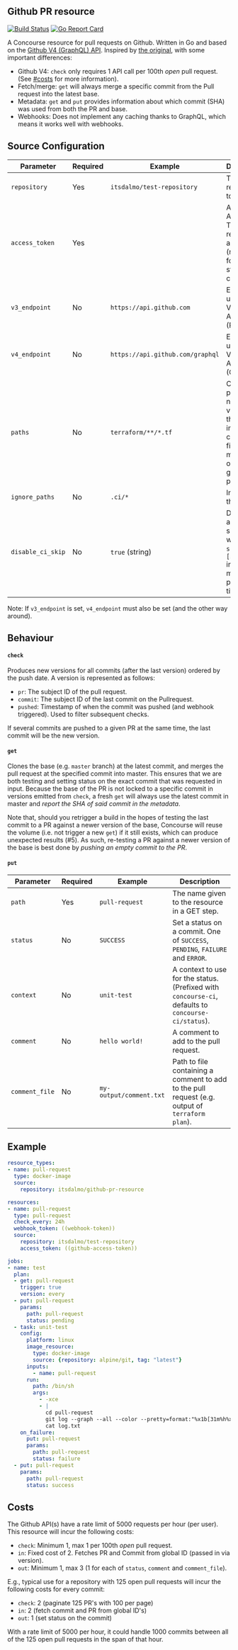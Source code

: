 ## Github PR resource

[![Build Status](https://travis-ci.org/itsdalmo/github-pr-resource.svg?branch=master)](https://travis-ci.org/itsdalmo/github-pr-resource)
[![Go Report Card](https://goreportcard.com/badge/github.com/itsdalmo/github-pr-resource)](https://goreportcard.com/report/github.com/itsdalmo/github-pr-resource)

A Concourse resource for pull requests on Github. Written in Go and based on the [Github V4 (GraphQL) API](https://developer.github.com/v4/object/commit/).
Inspired by [the original](https://github.com/jtarchie/github-pullrequest-resource), with some important differences:

- Github V4: `check` only requires 1 API call per 100th *open* pull request. (See [#costs](#costs) for more information).
- Fetch/merge: `get` will always merge a specific commit from the Pull request into the latest base.
- Metadata: `get` and `put` provides information about which commit (SHA) was used from both the PR and base.
- Webhooks: Does not implement any caching thanks to GraphQL, which means it works well with webhooks.

## Source Configuration

|     Parameter     | Required |             Example              |                                               Description                                                |
| ----------------- | -------- | -------------------------------- | -------------------------------------------------------------------------------------------------------- |
| `repository`      | Yes      | `itsdalmo/test-repository`       | The repository to target.                                                                                |
| `access_token`    | Yes      |                                  | A Github Access Token with repository access (required for setting status on commits).                   |
| `v3_endpoint`     | No       | `https://api.github.com`         | Endpoint to use for the V3 Github API (Restful).                                                         |
| `v4_endpoint`     | No       | `https://api.github.com/graphql` | Endpoint to use for the V4 Github API (Graphql).                                                         |
| `paths`           | No       | `terraform/**/*.tf`              | Only produce new versions if the PR includes changes to files that match one or more glob pattern.       |
| `ignore_paths`    | No       | `.ci/*`                          | Inverse of the above.                                                                                    |
| `disable_ci_skip` | No       | `true` (string)                  | Disable ability to skip builds with `[ci skip]` and `[skip ci]` in commit message or pull request title. |

Note: If `v3_endpoint` is set, `v4_endpoint` must also be set (and the other way around).

## Behaviour

#### `check`

Produces new versions for all commits (after the last version) ordered by the push date.
A version is represented as follows:

- `pr`: The subject ID of the pull request.
- `commit`: The subject ID of the last commit on the Pullrequest.
- `pushed`: Timestamp of when the commit was pushed (and webhook triggered). Used to filter subsequent checks.

If several commits are pushed to a given PR at the same time, the last commit will be the new version.

#### `get`

Clones the base (e.g. `master` branch) at the latest commit, and merges the pull request at the specified commit
into master. This ensures that we are both testing and setting status on the exact commit that was requested in
input. Because the base of the PR is not locked to a specific commit in versions emitted from `check`, a fresh
`get` will always use the latest commit in master and *report the SHA of said commit in the metadata*.

Note that, should you retrigger a build in the hopes of testing the last commit to a PR against a newer version of
the base, Concourse will reuse the volume (i.e. not trigger a new `get`) if it still exists, which can produce
unexpected results (#5). As such, re-testing a PR against a newer version of the base is best done by *pushing an 
empty commit to the PR*.

#### `put`

|   Parameter    | Required |         Example         |                                             Description                                             |
| -------------- | -------- | ----------------------- | --------------------------------------------------------------------------------------------------- |
| `path`         | Yes      | `pull-request`          | The name given to the resource in a GET step.                                                       |
| `status`       | No       | `SUCCESS`               | Set a status on a commit. One of `SUCCESS`, `PENDING`, `FAILURE` and `ERROR`.                       |
| `context`      | No       | `unit-test`             | A context to use for the status. (Prefixed with `concourse-ci`, defaults to `concourse-ci/status`). |
| `comment`      | No       | `hello world!`          | A comment to add to the pull request.                                                               |
| `comment_file` | No       | `my-output/comment.txt` | Path to file containing a comment to add to the pull request (e.g. output of `terraform plan`).     |

## Example

```yaml
resource_types:
- name: pull-request
  type: docker-image
  source:
    repository: itsdalmo/github-pr-resource

resources:
- name: pull-request
  type: pull-request
  check_every: 24h
  webhook_token: ((webhook-token))
  source:
    repository: itsdalmo/test-repository
    access_token: ((github-access-token))

jobs:
- name: test
  plan:
  - get: pull-request
    trigger: true
    version: every
  - put: pull-request
    params:
      path: pull-request
      status: pending
  - task: unit-test
    config:
      platform: linux
      image_resource:
        type: docker-image
        source: {repository: alpine/git, tag: "latest"}
      inputs:
        - name: pull-request
      run:
        path: /bin/sh
        args:
          - -xce
          - |
            cd pull-request
            git log --graph --all --color --pretty=format:"%x1b[31m%h%x09%x1b[32m%d%x1b[0m%x20%s" > log.txt
            cat log.txt
    on_failure:
      put: pull-request
      params:
        path: pull-request
        status: failure
  - put: pull-request
    params:
      path: pull-request
      status: success
```

## Costs

The Github API(s) have a rate limit of 5000 requests per hour (per user). This resource will incur the following costs:

- `check`: Minimum 1, max 1 per 100th *open* pull request.
- `in`: Fixed cost of 2. Fetches PR and Commit from global ID (passed in via version).
- `out`: Minimum 1, max 3 (1 for each of `status`, `comment` and `comment_file`).

E.g., typical use for a repository with 125 open pull requests will incur the following costs for every commit:

- `check`: 2 (paginate 125 PR's with 100 per page)
- `in`: 2 (fetch commit and PR from global ID's)
- `out`: 1 (set status on the commit)

With a rate limit of 5000 per hour, it could handle 1000 commits between all of the 125 open pull requests in the span of that hour.
